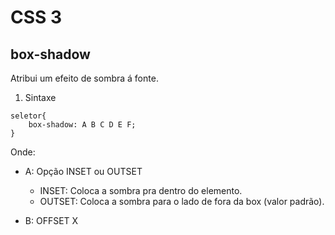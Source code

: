 CSS 3
===============

## box-shadow

Atribui um efeito de sombra á fonte.

1. Sintaxe

```
seletor{
    box-shadow: A B C D E F;
}
```
Onde:

* A: Opção INSET ou OUTSET
  * INSET: Coloca a sombra pra dentro do elemento.
  * OUTSET: Coloca a sombra para o lado de fora da box (valor padrão).

* B: OFFSET X




